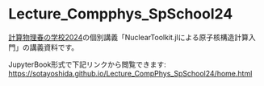 # Lecture_Compphys_SpSchool24

[計算物理春の学校2024](https://compphysspringschool2024.github.io/homepage2024/)の個別講義「NuclearToolkit.jlによる原子核構造計算入門」の講義資料です。

JupyterBook形式で下記リンクから閲覧できます:  
https://sotayoshida.github.io/Lecture_CompPhys_SpSchool24/home.html